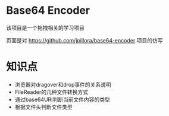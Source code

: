 # Base64 Encoder

该项目是一个拖拽相关的学习项目

页面是对 https://github.com/jpillora/base64-encoder 项目的仿写

# 知识点
- 浏览器对dragover和drop事件的关系说明
- FileReader的几种文件转换方式
- 通过base64URI判断当前文件内容的类型
- 根据文件头判断文件类型